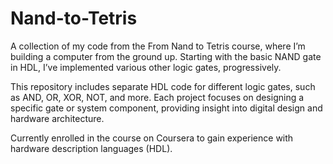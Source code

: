 # Nand-to-Tetris

A collection of my code from the From Nand to Tetris course, where I’m building a computer from the ground up. Starting with the basic NAND gate in HDL, I’ve implemented various other logic gates, progressively.

This repository includes separate HDL code for different logic gates, such as AND, OR, XOR, NOT, and more. Each project focuses on designing a specific gate or system component, providing insight into digital design and hardware architecture.

Currently enrolled in the course on Coursera to gain experience with hardware description languages (HDL).

